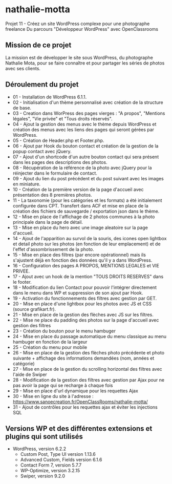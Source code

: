 # nathalie-motta

Projet 11 - Créez un site WordPress complexe pour une photographe freelance
Du parcours "Développeur WordPress" avec OpenClassrooms

## Mission de ce projet

La mission est de développer le site sous WordPress, du photographe Nathalie Mota, pour se faire connaître et pour partager les séries de photos avec ses clients.

## Déroulement du projet

- 01 - Installation de WordPress 6.1.1.
- 02 - Initialisation d'un thème personnalisé avec création de la structure de base.
- 03 - Creation dans WorPress des pages vierges : "A propos", "Mentions légales", "Vie privée" et "Tous droits réservés".
- 04 - Ajout la gestion des menus avec le thème depuis WordPress et création des menus avec les liens des pages qui seront gérées par WordPress.
- 05 - Création de Header.php et Footer.php.
- 06 - Ajout par Hook du bouton contact et création de la gestion de la popup contact avec jQuery.
- 07 - Ajout d'un shortcode d'un autre bouton contact qui sera présent dans les pages des descriptions des photos.
- 08 - Récupération de la référence de la photo avec jQuery pour la réinjecter dans le formulaire de contact.
- 09 - Ajout du lien du post précédent et du post suivant avec les images en miniature.
- 10 - Création de la première version de la page d'accueil avec présentation des 8 premières photos.
- 11 - La taxonomie (pour les catégories et les formats) a été initialement configurée dans CPT. Transfert dans ACF et mise en place de la création des fichiers de sauvegarde / exportation json dans le thème.
- 12 - Mise en place de l'affichage de 2 photos communes à la photo principale dans la page de détail.
- 13 - Mise en place du hero avec une image aleatoire sur la page d'accueil.
- 14 - Ajout de l'apparition au survol de la souris, des icones open lightbox et detail photo sur les photos (en fonction de leur emplacement) et de l'effet d'assombrissement de la photo.
- 15 - Mise en place des filtres (par encore opérationnel) mais ils s'ajustent déjà en fonction des données qu'il y a dans WordPress.
- 16 - Configuration des pages A PROPOS, MENTIONS LEGALES et VIE PRIVEE.
- 17 - Ajout avec un hook de la mention "TOUS DROITS RESERVES" dans le footer.
- 18 - Modification du lien Contact pour pouvoir l'intégrer directement dans le menu dans WP et suppression de son ajout par Hook.
- 19 - Activation du fonctionnements des filtres avec gestion par GET.
- 20 - Mise en place d'une lightbox pour les photos avec JS et CSS (source grafikart.fr).
- 21 - Mise en place de la gestion des flèches avec JS sur les filtres.
- 22 - Mise ne place du padding des photos sur la page d'accueil avec gestion des filtres
- 23 - Création du bouton pour le menu hambuger
- 24 - Mise en place du passage automatique du menu classique au menu hambuger en fonction de la largeur
- 25 - Création du menu pour mobile
- 26 - Mise en place de la gestion des flèches photo précédente et photo suivante + affichage des informations demandées (nom, années et catégorie)
- 27 - Mise en place de la gestion du scrolling horizontal des filtres avec l'aide de Swiper
- 28 - Modification de la gestion des filtres avec gestion par Ajax pour ne pas avoir la page qui se recharge à chaque fois
- 29 - Mise en place d'url dynamique pour les requettes Ajax
- 30 - Mise en ligne du site à l'adresse : https://www.sanoecreation.fr/OpenClassRooms/nathalie-motta/
- 31 - Ajout de contrôles pour les requettes ajax et éviter les injections SQL

## Versions WP et des différentes extensions et plugins qui sont utilisés

- WordPress, version 6.2.2
  - Custom Post, Type UI version 1.13.6
  - Advanced Custom, Fields version 6.1.6
  - Contact Form 7, version 5.7.7
  - WP-Optimize, version 3.2.15
  - Swiper, version 9.2.0

